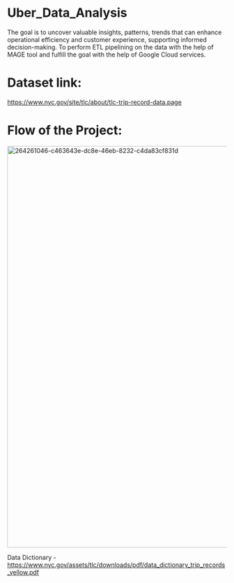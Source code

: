# Uber_Data_Analysis
The goal is to uncover valuable insights, patterns, trends that can enhance operational efficiency and customer experience, supporting informed decision-making.
To perform ETL pipelining on the data with the help of MAGE tool and fulfill the goal with the help of Google Cloud services.

# Dataset link:
https://www.nyc.gov/site/tlc/about/tlc-trip-record-data.page

# Flow of the Project:
<img width="919" alt="264261046-c463643e-dc8e-46eb-8232-c4da83cf831d" src="https://github.com/komal0609/Uber_Data_Analysis/assets/55953088/51c0acd4-d780-4248-8402-c59505bb307d">

Data Dictionary - https://www.nyc.gov/assets/tlc/downloads/pdf/data_dictionary_trip_records_yellow.pdf




